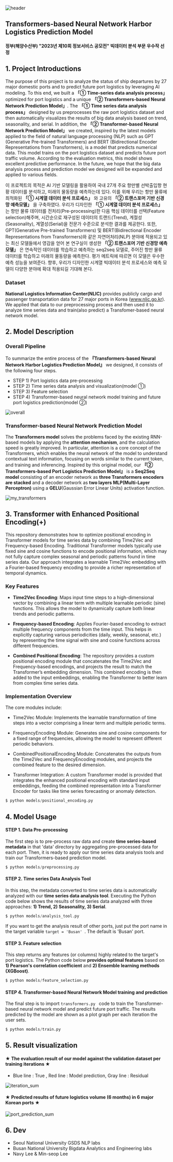 ![header](https://capsule-render.vercel.app/api?type=waving&color=gradient&height=300&section=header&text=%20%20Harbor%20Logistics%20Forecaster&fontColor=317589&fontSize=60)


## Transformers-based Neural Network Harbor Logistics Prediction Model 
#### 정부(해양수산부) "2023년 제10회 정보서비스 공모전" 빅데이터 분석 부문 우수작 선정

## 1. Project Introductions

The purpose of this project is to analyze the status of ship departures by 27 major domestic ports and to predict future port logistics by leveraging AI modeling.
To this end, we built a **「① Time-series data analysis process」** optimized for port logistics and a unique **「② Transformers-based Neural Network Prediction Model」**. The **「① Time series data analysis process」** designed by us preprocesses the raw port logistics dataset and then automatically visualizes the results of big data analysis based on trend, seasonality, and serial. In addition, the **「② Transformer-based Neural Network Prediction Model」** we created, inspired by the latest models applied to the field of natural language processing (NLP) such as GPT (Generative Pre-trained Transformers) and BERT (Bidirectional Encoder Representations from Transformers), is a model that predicts numerical data. This model trains on the port logistics dataset and predicts future port traffic volume. According to the evaluation metrics, this model shows excellent predictive performance. In the future, we hope that the big data analysis process and prediction model we designed will be expanded and applied to various fields.


이 프로젝트의 목적은 AI 기반 모델링을 활용하여 국내 27개 주요 항만별 선박출입항 현황 데이터를 분석하고, 미래의 물동량을 예측하는데 있다. 이를 위해 우리는 항만 물류에 최적화된 **「① 시계열 데이터 분석 프로세스」** 와 고유의 **「② 트랜스포머 기반 신경망 예측모델」** 을 구축하였다. 우리가 디자인한 **「① 시계열 데이터 분석 프로세스」** 는 항만 물류 데이터를 전처리(Pre-processing)한 다음 핵심 데이터를 선택(Feature selection)해주며, 시간순으로 재구성된 데이터의 트랜드(Trend), 계절성(Seasonality), 계열성(Serial)을 전문가 수준으로 분석한 결과를 제공한다. 또한, GPT(Generative Pre-trained Transformers)  및 BERT(Bidirectional Encoder Representations from Transformers)와 같은 자연어처리(NLP) 분야에 적용되고 있는 최신 모델들에서 영감을 얻어 본 연구실이 생성한 **「② 트랜스포머 기반 신경망 예측모델」** 은 연속적인 데이터를 학습하고 예측하는 seq2seq 모델로, 주어진 항만 물류 데이터를 학습하고 미래의 물동량을 예측한다. 평가 메트릭에 따르면 이 모델은 우수한 예측 성능을 보여준다. 향후, 우리가 디자인한 시계열 빅데이터 분석 프로세스와 예측 모델이 다양한 분야에 확대 적용되길 기대해 본다.


### Dataset
**National Logistics Information Center(NLIC)** provides publicly cargo and passenger transportation data for 27 major ports in Korea (www.nlic.go.kr). We applied that data to our preprocessing process and then used it to analyze time series data and train(also predict) a Transfomer-based neural network model. 


## 2. Model Description

### Overall Pipeline
To summarize the entire process of the **『Transformers-based Neural Network Harbor Logistics Prediction Model』** we designed, it consists of the following four steps.
  - STEP 1) Port logistics data pre-processing
  - STEP 2) Time series data analysis and visualization(model ①)
  - STEP 3) Feature selection
  - STEP 4) Transformer-based neural network model training and future port logistics prediction(model ②)

![overall](https://user-images.githubusercontent.com/105137667/235141521-1d2a0a20-a7a1-4287-8ab1-585b06f9b426.jpg)


### Transformer-based Neural Network Prediction Model

The **Transformers model** solves the problems faced by the existing RNN-based models by applying the **attention mechanism**, and the calculation speed is greatly improved.  In particular, attention is a core concept of the Transformers, which enables the neural network of the model to understand contextual text information, focusing on words similar to the current token, and training and inferencing. Inspired by this original model, our **『② Transformers-based Port Logistics Prediction Model』** is a **Seq2Seq model** consisting of an encoder network as **three Transformers encoders are stacked** and a decoder network as **two layers MLP(Multi-Layer Perceptron)** using a **GELU**(Gaussian Error Linear Units) activation function.

![my_transformers](https://user-images.githubusercontent.com/105137667/234526953-1165f18c-b57a-4979-abad-bda6c8af7f9e.jpg)

## 3. Transformer with Enhanced Positional Encoding(+)
This repository demonstrates how to optimize positional encoding in Transformer models for time series data by combining Time2Vec and Frequency-based Encoding. Traditional Transformer models typically use fixed sine and cosine functions to encode positional information, which may not fully capture complex seasonal and periodic patterns found in time series data. Our approach integrates a learnable Time2Vec embedding with a Fourier-based frequency encoding to provide a richer representation of temporal dynamics.

### Key Features
  - **Time2Vec Encoding**:
Maps input time steps to a high-dimensional vector by combining a linear term with multiple learnable periodic (sine) functions. This allows the model to dynamically capture both linear trends and periodic patterns.

  - **Frequency-based Encoding**:
Applies Fourier-based encoding to extract multiple frequency components from the time input. This helps in explicitly capturing various periodicities (daily, weekly, seasonal, etc.) by representing the time signal with sine and cosine functions across different frequencies.

  - **Combined Positional Encoding**:
The repository provides a custom positional encoding module that concatenates the Time2Vec and Frequency-based encodings, and projects the result to match the Transformer’s embedding dimension. This combined encoding is then added to the input embeddings, enabling the Transformer to better learn from complex time series data.

### Implementation Overview
The core modules include:

  - Time2Vec Module:
Implements the learnable transformation of time steps into a vector comprising a linear term and multiple periodic terms.

  - FrequencyEncoding Module:
Generates sine and cosine components for a fixed range of frequencies, allowing the model to represent different periodic behaviors.

   - CombinedPositionalEncoding Module:
Concatenates the outputs from the Time2Vec and FrequencyEncoding modules, and projects the combined feature to the desired dimension.

   - Transformer Integration:
A custom Transformer model is provided that integrates the enhanced positional encoding with standard input embeddings, feeding the combined representation into a Transformer Encoder for tasks like time series forecasting or anomaly detection.
```python
$ python models/positional_encoding.py
```

## 4. Model Usage

#### STEP 1. Data Pre-processing
The first step is to pre-process raw data and create **time series-based metadata** in that 'data' directory by aggregating pre-processed data for each port. Then, it is ready to apply our time series data analysis tools and train our Transformers-based prediction model.

```python
$ python models/preprocessing.py
```

#### STEP 2. Time series Data Analysis Tool
In this step, the metadata converted to time series data is automatically analyzed with our **time series data analysis tool**. Executing the Python code below shows the results of time series data analyzed with three approaches: **1) Trend, 2) Seasonality, 3) Serial**.

 ```python
$ python models/analysis_tool.py
```

If you want to get the analysis result of other ports, just put the port name in the target variable ```target = 'Busan' ```. The default is 'Busan' port.

#### STEP 3. Feature selection
This step returns any features (or columns) highly related to the target's port logistics. The Python code below **provides optimal features** based on **1) Pearson's correlation coefficient** and **2) Ensemble learning methods (XGBoost)**.

 ```python
$ python models/feature_selection.py
```

#### STEP 4. Transformer-based Neural Network Model training and prediction
The final step is to import ```transformers.py ``` code to train the Transformer-based neural network model and predict future port traffic. The results predicted by the model are shown as a plot graph per each iteration the user sets.

 ```python
$ python models/train.py
```

## 5. Result visualization

#### ★ The evaluation result of our model against the validation dataset per training iterations ★ 
* Blue line : True , Red line : Model prediction, Gray line : Residual

![iteration_sum](https://github.com/Navy10021/Harbor_Logistics_prediction/assets/105137667/f68f299d-6761-454e-8e2e-5f1a0fba0be2)


#### ★ Predicted results of future logistics volume (6 months) in 6 major Korean ports ★ 

![port_prediction_sum](https://github.com/Navy10021/Harbor_Logistics_prediction/assets/105137667/4e2d3bcc-a88d-4825-b6a3-3f65967641a2)


## 6. Dev
  - Seoul National University GSDS NLP labs
  - Busan National University Bigdata Analytics and Engineering labs
  - Navy Lee & Min-seop Lee
